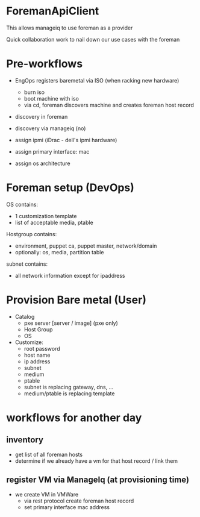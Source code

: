 # ForemanApiClient

This allows manageiq to use foreman as a provider

Quick collaboration work to nail down our use cases with the foreman

# Pre-workflows

  - EngOps registers baremetal via ISO (when racking new hardware)
    + burn iso
    + boot machine with iso
    + via cd, foreman discovers machine and creates foreman host record
  - discovery in foreman
  - discovery via manageiq (no)

  - assign ipmi (iDrac - dell's ipmi hardware)
  - assign primary interface: mac
  - assign os architecture

# Foreman setup (DevOps)

OS contains:
  - 1 customization template
  - list of acceptable media, ptable

Hostgroup contains:

   - environment, puppet ca, puppet master, network/domain
   - optionally: os, media, partition table

subnet contains:

  - all network information except for ipaddress


# Provision Bare metal (User)

  - Catalog
    + pxe server [server / image] (pxe only)
    + Host Group
    + OS
  - Customize:
    + root password
    + host name
    + ip address
    + subnet
    + medium
    + ptable
    + subnet is replacing gateway, dns, ...
    + medium/ptable is replacing template

# workflows for another day

## inventory

  - get list of all foreman hosts
  - determine if we already have a vm for that host record / link them

## register VM via ManageIq (at provisioning time)

  - we create VM in VMWare
    + via rest protocol create foreman host record
    + set primary interface mac address
